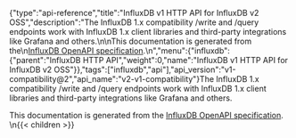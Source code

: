{"type":"api-reference","title":"InfluxDB v1 HTTP API for InfluxDB v2 OSS","description":"The InfluxDB 1.x compatibility /write and /query endpoints work with InfluxDB 1.x client libraries and third-party integrations like Grafana and others.\n\nThis documentation is generated from the\n[InfluxDB OpenAPI specification](https://raw.githubusercontent.com/influxdata/openapi/master/contracts/swaggerV1Compat.yml).\n","menu":{"influxdb":{"parent":"InfluxDB HTTP API","weight":0,"name":"InfluxDB v1 HTTP API for InfluxDB v2 OSS"}},"tags":["influxdb","api"],"api_version":"v1-compatibility@2","api_name":"v2-v1-compatibility"}The InfluxDB 1.x compatibility /write and /query endpoints work with InfluxDB 1.x client libraries and third-party integrations like Grafana and others.

This documentation is generated from the
[InfluxDB OpenAPI specification](https://raw.githubusercontent.com/influxdata/openapi/master/contracts/swaggerV1Compat.yml).
\n{{< children >}}